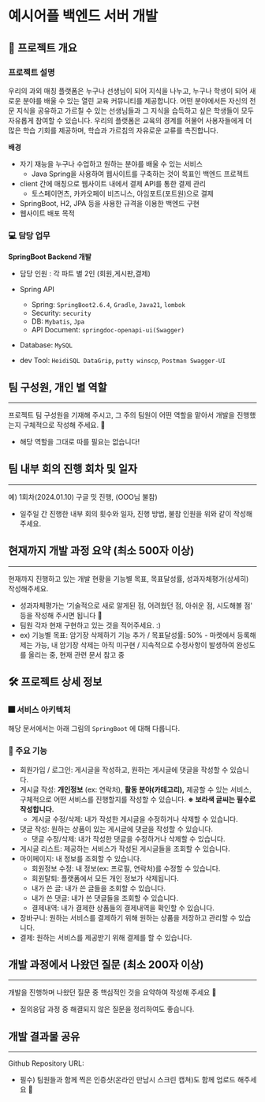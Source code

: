 # 예시어플 백엔드 서버 개발


## 📙 프로젝트 개요

### 프로젝트 설명

우리의 과외 매칭 플랫폼은 누구나 선생님이 되어 지식을 나누고, 누구나 학생이 되어 새로운 분야를 배울 수 있는 열린 교육 커뮤니티를 제공합니다. 어떤 분야에서든 자신의 전문 지식을 공유하고 가르칠 수 있는 선생님들과 그 지식을 습득하고 싶은 학생들이 모두 자유롭게 참여할 수 있습니다. 우리의 플랫폼은 교육의 경계를 허물어 사용자들에게 더 많은 학습 기회를 제공하며, 학습과 가르침의 자유로운 교류를 촉진합니다.

 **배경**

- 자기 재능을 누구나 수업하고 원하는 분야를 배울 수 있는 서비스
    - Java Spring을 사용하여 웹사이트를 구축하는 것이 목표인 백엔드 프로젝트
- client 간에 매칭으로 웹사이트 내에서 결제 API를 통한 결제 관리
    - 토스페이먼츠, 카카오페이 비즈니스, 아임포트(포트원)으로 결제
- SpringBoot, H2, JPA 등을 사용한 규격을 이용한 백엔드 구현
- 웹사이트 배포 목적

### 💻 담당 업무

**SpringBoot Backend 개발**

- 담당 인원 : 각 파트 별 2인 (회원,게시판,결제)
- Spring API
    - Spring: `SpringBoot2.6.4`, `Gradle`, `Java21`, `lombok`
    - Security: `security`
    - DB: `Mybatis`, `Jpa`
    - API Document: `springdoc-openapi-ui(Swagger)`
    
- Database: `MySQL`
- dev Tool: `HeidiSQL DataGrip`, `putty winscp`, `Postman Swagger-UI`

## 팀 구성원, 개인 별 역할

---

프로젝트 팀 구성원을 기재해 주시고, 그 주의 팀원이 어떤 역할을 맡아서 개발을 진행했는지 구체적으로 작성해 주세요. 🙂

- 해당 역할을 그대로 따를 필요는 없습니다!

## 팀 내부 회의 진행 회차 및 일자

---

예) 1회차(2024.01.10) 구글 밋 진행, (OOO님 불참)

- 일주일 간 진행한 내부 회의 횟수와 일자, 진행 방법, 불참 인원을 위와 같이 작성해 주세요.

## 현재까지 개발 과정 요약 (최소 500자 이상)

---

현재까지 진행하고 있는 개발 현황을 기능별 목표, 목표달성률, 성과자체평가(상세히) 작성해주세요.

- 성과자체평가는 ‘기술적으로 새로 알게된 점, 어려웠던 점, 아쉬운 점, 시도해볼 점' 등을 작성해 주시면 됩니다 🙂
- 팀원 각자 현재 구현하고 있는 것을 적어주세요. :)
- ex) 기능별 목표: 암기장 삭제하기 기능 추가 / 목표달성률: 50% - 마켓에서 등록해제는 가능, 내 암기장 삭제는 아직 미구현 / 지속적으로 수정사항이 발생하여 완성도를 올리는 중, 현재 관련 문서 참고 중

## 🛠 프로젝트 상세 정보

### 🎆 서비스 아키텍처

해당 문서에서는 아래 그림의 `SpringBoot` 에 대해 다룹니다.


### 🤔 주요 기능

- 회원가입 / 로그인: 게시글을 작성하고, 원하는 게시글에 댓글을 작성할 수 있습니다.
- 게시글 작성: **개인정보** (ex: 연락처), **활동 분야(카테고리),** 제공할 수 있는 서비스, 구체적으로 어떤 서비스를 진행할지를 작성할 수 있습니다. **※ 보라색 글씨는 필수로 작성합니다.**
    - 게시글 수정/삭제: 내가 작성한 게시글을 수정하거나 삭제할 수 있습니다.
- 댓글 작성: 원하는 상품이 있는 게시글에 댓글을 작성할 수 있습니다.
    - 댓글 수정/삭제: 내가 작성한 댓글을 수정하거나 삭제할 수 있습니다.
- 게시글 리스트: 제공하는 서비스가 작성된 게시글들을 조회할 수 있습니다.
- 마이페이지: 내 정보를 조회할 수 있습니다.
    - 회원정보 수정: 내 정보(ex: 프로필, 연락처)를 수정할 수 있습니다.
    - 회원탈퇴: 플랫폼에서 모든 개인 정보가 삭제됩니다.
    - 내가 쓴 글: 내가 쓴 글들을 조회할 수 있습니다.
    - 내가 쓴 댓글: 내가 쓴 댓글들을 조회할 수 있습니다.
    - 결제내역: 내가 결제한 상품들의 결제내역을 확인할 수 있습니다.
- 장바구니: 원하는 서비스를 결제하기 위해 원하는 상품을 저장하고 관리할 수 있습니다.
- 결제: 원하는 서비스를 제공받기 위해 결제를 할 수 있습니다.


## 개발 과정에서 나왔던 질문 (최소 200자 이상)

---

개발을 진행하며 나왔던 질문 중 핵심적인 것을 요약하여 작성해 주세요 🙂

- 질의응답 과정 중 해결되지 않은 질문을 정리하여도 좋습니다.

## 개발 결과물 공유

---

Github Repository URL:

- 필수) 팀원들과 함께 찍은 인증샷(온라인 만남시 스크린 캡쳐)도 함께 업로드 해주세요 🙂
